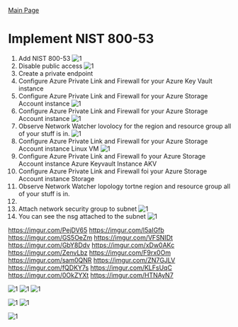 [Main Page](https://github.com/davidj778/davidj778)

# Implement NIST 800-53





1. Add NIST 800-53
![1](https://imgur.com/PejDV65.jpg)
3. Disable public access
![1](https://imgur.com/ZenvLbz.jpg)
5. Create a private endpoint
6. Configure Azure Private Link and Firewall for your Azure Key Vault instance
7. Configure Azure Private Link and Firewall for your Azure Storage Account instance
![1](https://imgur.com/ZN7GJLV.jpg)
9. Configure Azure Private Link and Firewall for your Azure Storage Account instance
![1](https://imgur.com/fQDKY7s.jpg)
11. Observe Network Watcher lovolocy for the region and resource group all of your stuff is in.
![1](https://imgur.com/KLFsUqC.jpg)
13. Configure Azure Private Link and Firewall for your Azure Storage Account instance Linux VM
![1](https://imgur.com/0OkZYXt.jpg)
15. Configure Azure Private Link and Firewall fo your Azure Storage Account instance Azure Keyvault Instance AKV
16. Configure Azure Private Link and Firewall foi your Azure Storage Account instance Storage
17. Observe Network Watcher lopology tortne region and resource group all of your stuff is in.
18. 
19. Attach network security group to subnet
![1](https://imgur.com/GbY8Ddv.jpg)
21. You can see the nsg attached to the subnet
![1](https://imgur.com/xDw0AKc.jpg)

https://imgur.com/PejDV65
https://imgur.com/l5aIGfb
https://imgur.com/GS5OeZm
https://imgur.com/VFSNIDt
https://imgur.com/GbY8Ddv
https://imgur.com/xDw0AKc
https://imgur.com/ZenvLbz
https://imgur.com/F9rx0Om
https://imgur.com/sam0QNR
https://imgur.com/ZN7GJLV
https://imgur.com/fQDKY7s
https://imgur.com/KLFsUqC
https://imgur.com/0OkZYXt
https://imgur.com/HTNAyN7



![1](https://imgur.com/l5aIGfb.jpg)
![1](https://imgur.com/GS5OeZm.jpg)
![1](https://imgur.com/VFSNIDt.jpg)


![1](https://imgur.com/F9rx0Om.jpg)
![1](https://imgur.com/sam0QNR.jpg)



![1](https://imgur.com/HTNAyN7.jpg)

